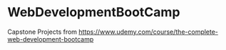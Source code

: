# WebDevelopmentBootCamp
Capstone Projects from https://www.udemy.com/course/the-complete-web-development-bootcamp
